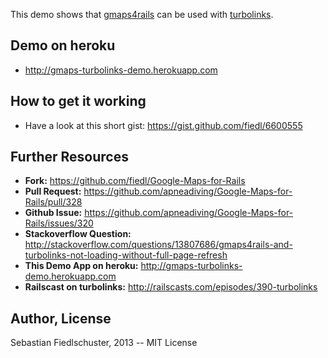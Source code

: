 This demo shows that [gmaps4rails](https://github.com/apneadiving/Google-Maps-for-Rails) can be used with [turbolinks](https://github.com/rails/turbolinks/).

## Demo on heroku

* http://gmaps-turbolinks-demo.herokuapp.com

## How to get it working

* Have a look at this short gist: https://gist.github.com/fiedl/6600555

## Further Resources

* **Fork:** https://github.com/fiedl/Google-Maps-for-Rails
* **Pull Request:** https://github.com/apneadiving/Google-Maps-for-Rails/pull/328
* **Github Issue:** https://github.com/apneadiving/Google-Maps-for-Rails/issues/320
* **Stackoverflow Question:** http://stackoverflow.com/questions/13807686/gmaps4rails-and-turbolinks-not-loading-without-full-page-refresh
* **This Demo App on heroku:** http://gmaps-turbolinks-demo.herokuapp.com
* **Railscast on turbolinks:** http://railscasts.com/episodes/390-turbolinks

## Author, License

Sebastian Fiedlschuster, 2013 -- MIT License

